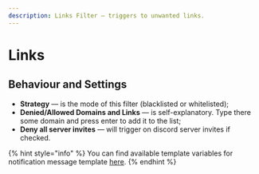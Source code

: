 ```yaml
---
description: Links Filter — triggers to unwanted links.
---
```


# Links

## Behaviour and Settings <a id="behaviour"></a>

* **Strategy** — is the mode of this filter \(blacklisted or whitelisted\);
* **Denied/Allowed Domains and Links** — is self-explanatory. Type there some domain and press enter to add it to the list;
* **Deny all server invites** — will trigger on discord server invites if checked.

{% hint style="info" %}
You can find available template variables for notification message template [here](../message-templates/advanced/types.md).
{% endhint %}

